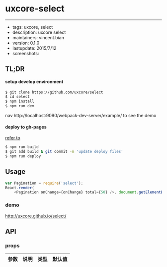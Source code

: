 # uxcore-select
---

- tags: uxcore, select
- description: uxcore select
- maintainers: vincent.bian
- version: 0.1.0
- lastupdate: 2015/7/12
- screenshots:

## TL;DR

#### setup develop environment

```sh
$ git clone https://github.com/uxcore/select
$ cd select
$ npm install
$ npm run dev
```
nav http://localhost:9090/webpack-dev-server/example/ to see the demo

#### deploy to gh-pages
[refer to]( http://stackoverflow.com/questions/17643381/how-to-upload-my-angularjs-static-site-to-github-pages)
```sh
$ npm run build
$ git add build & git commit -m 'update deploy files'
$ npm run deploy
```

## Usage

```js
var Pagination = require('select');
React.render(
	<Pagination onChange={onChange} total={50} />, document.getElementById('target'));
```

### demo
http://uxcore.github.io/select/

## API

### props

|参数|说明|类型|默认值|
|---|----|---|------|
